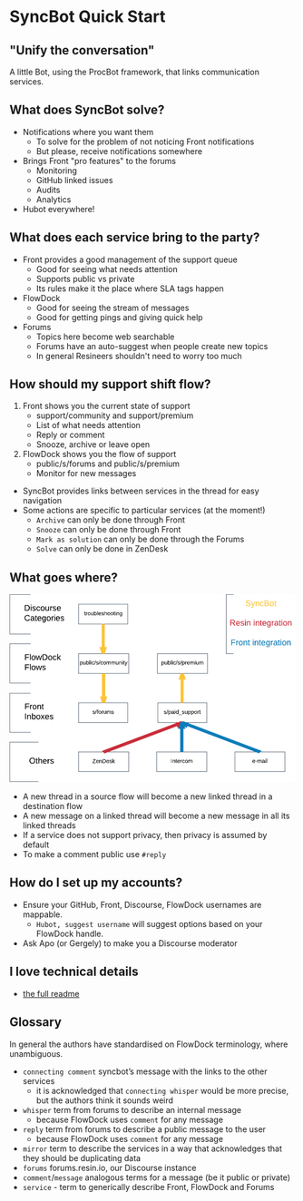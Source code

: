 # SyncBot Quick Start

## "Unify the conversation"
A little Bot, using the ProcBot framework, that links communication services.

## What does SyncBot solve?

* Notifications where you want them
	* To solve for the problem of not noticing Front notifications
	* But please, receive notifications somewhere
* Brings Front "pro features" to the forums
	* Monitoring
	* GitHub linked issues
	* Audits
	* Analytics
* Hubot everywhere!

## What does each service bring to the party?

* Front provides a good management of the support queue
	* Good for seeing what needs attention
	* Supports public vs private
	* Its rules make it the place where SLA tags happen
* FlowDock
	* Good for seeing the stream of messages
	* Good for getting pings and giving quick help
* Forums
	* Topics here become web searchable
	* Forums have an auto-suggest when people create new topics
	* In general Resineers shouldn't need to worry too much

## How should my support shift flow?

1) Front shows you the current state of support
	* support/community and support/premium
	* List of what needs attention
	* Reply or comment
	* Snooze, archive or leave open
1) FlowDock shows you the flow of support
	* public/s/forums and public/s/premium
	* Monitor for new messages

* SyncBot provides links between services in the thread for easy navigation
* Some actions are specific to particular services (at the moment!)
	* `Archive` can only be done through Front
	* `Snooze` can only be done through Front
	* `Mark as solution` can only be done through the Forums
	* `Solve` can only be done in ZenDesk

## What goes where?

![flow-diagram](syncflow.png)

* A new thread in a source flow will become a new linked thread in a destination flow
* A new message on a linked thread will become a new message in all its linked threads
* If a service does not support privacy, then privacy is assumed by default
* To make a comment public use `#reply`

## How do I set up my accounts?

* Ensure your GitHub, Front, Discourse, FlowDock usernames are mappable.
	* `Hubot, suggest username` will suggest options based on your FlowDock handle.
* Ask Apo (or Gergely) to make you a Discourse moderator

## I love technical details

* [the full readme](syncbot-readme.md)

## Glossary

In general the authors have standardised on FlowDock terminology, where unambiguous.

* `connecting comment` syncbot’s message with the links to the other services
	* it is acknowledged that `connecting whisper` would be more precise, but the authors think it sounds weird
* `whisper` term from forums to describe an internal message
	* because FlowDock uses `comment` for any message
* `reply` term from forums to describe a public message to the user
	* because FlowDock uses `comment` for any message
* `mirror` term to describe the services in a way that acknowledges that they should be duplicating data
* `forums` forums.resin.io, our Discourse instance
* `comment`/`message` analogous terms for a message (be it public or private)
* `service` - term to generically describe Front, FlowDock and Forums
